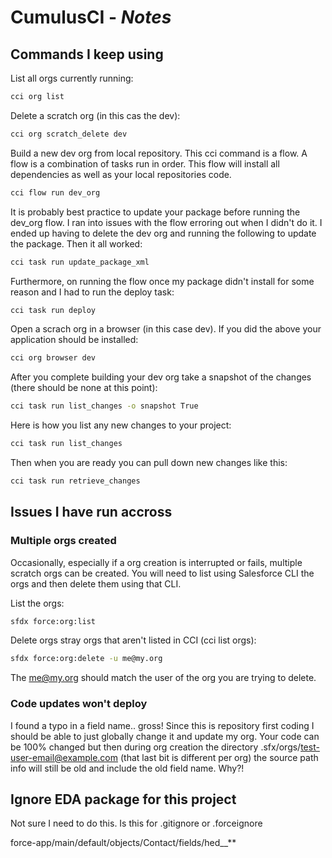# CumulusCI - ***Notes***

## Commands I keep using

List all orgs currently running:

```bash
cci org list
```

Delete a scratch org (in this cas the dev):

```bash
cci org scratch_delete dev
```

Build a new dev org from local repository. This cci command is a flow. A flow is a combination of tasks run in order. This flow will install all dependencies as well as your local repositories code.

```bash
cci flow run dev_org
```

It is probably best practice to update your package before running the dev_org flow. I ran into issues with the flow erroring out when I didn't do it. I ended up having to delete the dev org and running the following to update the package. Then it all worked:

```bash
cci task run update_package_xml
```

Furthermore, on running the flow once my package didn't install for some reason and I had to run the deploy task:

```bash
cci task run deploy
```

Open a scrach org in a browser (in this case dev). If you did the above your application should be installed:

```bash
cci org browser dev
```

After you complete building your dev org take a snapshot of the changes (there should be none at this point):

```bash
cci task run list_changes -o snapshot True
```

Here is how you list any new changes to your project:

```bash
cci task run list_changes
```

Then when you are ready you can pull down new changes like this:

```bash
cci task run retrieve_changes
```

## Issues I have run accross

### Multiple orgs created

Occasionally, especially if a org creation is interrupted or fails, multiple scratch orgs can be created. You will need to list using Salesforce CLI the orgs and then delete them using that CLI.

List the orgs:

```bash
sfdx force:org:list
```

Delete orgs stray orgs that aren't listed in CCI (cci list orgs):

```bash
sfdx force:org:delete -u me@my.org
```

The me@my.org should match the user of the org you are trying to delete.

### Code updates won't deploy

I found a typo in a field name.. gross! Since this is repository first coding I should be able to just globally change it and update my org. Your code can be 100% changed but then during org creation the directory .sfx/orgs/test-user-email@example.com (that last bit is different per org) the source path info will still be old and include the old field name. Why?!

## Ignore EDA package for this project

Not sure I need to do this. Is this for .gitignore or .forceignore

force-app/main/default/objects/Contact/fields/hed__**